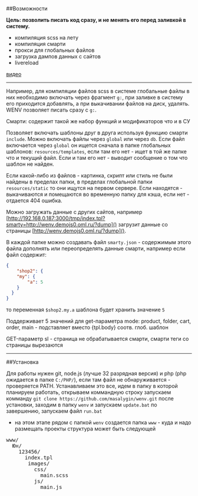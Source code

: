 ##Возможности

**Цель: позволить писать код сразу, и не менять его перед заливкой в систему.**

* компиляция scss на лету
* компиляция смарти
* прокси для глобальных файлов
* загрузка дампов данных с сайтов
* livereload

[видео](http://cp1.megagroup.ru/d/66480/d/2014-11-20_1640.swf)

***

Например, для компиляции файлов scss в системе глобальные файлы в них необходимо включать через фрагмент `g:`, при заливке в систему его приходится добавлять, а при выкачивании
файлов на диск, удалять. WENV позволяет писать сразу с `g:`.

Смарти: содержит такой же набор функций и модификаторов что и в СУ

Позволяет включать шаблоны друг в друга используя функцию смарти `include`. Можно включать файлы через `global` или через `db`.
Если файл включается через `global` он ищется сначала в папке глобальных шаблонов: `resources/templates`, если там его нет - ищет в той же папке что и текущий файл.
Если и там его нет - выводит сообщение о том что шаблон не найден.

Если какой-либо из файлов - картинка, скрипт или стиль не были найдены в пределах папки, в пределах глобальной папки `resources/static` то они ищутся на первом сервере.
Если находятся - выкачиваются и помещаются во временную папку для кэша, если нет - отдается 404 ошибка.

Можно загружать данные с других сайтов, например [http://192.168.0.187:3000/tmp/index.tpl?smarty=http://wenv.demojs0.oml.ru/?dump]()
загрузит данные со страницы [http://wenv.demojs0.oml.ru/?dump]().

В каждой папке можно создавать файл `smarty.json` - содержимым этого файла дополнять или переопределять данные смарти, например если файл содержит:

```json
{
	"shop2": {
  	"my": {
  		"a": 5
  	}
  }
}
```

то переменная `$shop2.my.a` шаблона будет хранить значение `5`

Поддерживает 5 значений для get-параметра mode: product, folder, cart, order, main - подставляет вместо {tpl.body} соотв. глоб. шаблон

GET-параметр sl - страница не обрабатывается смарти, смарти теги со страницы вырезаются

***

##Установка

Для работы нужен git, node.js (лучше 32 разрядная версия) и php (php ожидается в папке `С:/PHP/`), если там файл не обнаруживается - проверяется PATH.
Устанавливаем это все, идем в папку в которой планируем работать, открываем коммандную строку
запускаем комманду `git clone https://github.com/masalygin/wenv.git`
после установки, заходим в папку `wenv` и запускаем `update.bat`
по завершению, запускаем файл `run.bat`
- на этом этапе рядом с папкой `wenv` создается папка `www` - куда и надо размещать проекты
структура может быть следующей

<pre>
www/
  Юн/
    123456/
      index.tpl
       images/
         css/
           main.scss
         js/
           main.js
</pre>